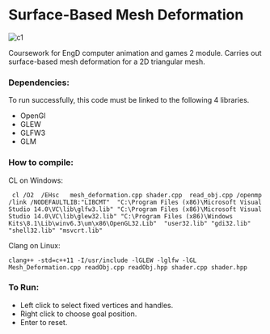 # Surface-Based Mesh Deformation

![c1](https://cloud.githubusercontent.com/assets/25514442/24172564/92dcb04a-0e80-11e7-9d0f-f3a3ba9ca8bb.PNG)


Coursework for EngD computer animation and games 2 module. Carries out surface-based mesh deformation for a 2D triangular mesh.

### Dependencies:

To run successfully, this code must be linked to the following 4 libraries.

* OpenGl
* GLEW 
* GLFW3
* GLM

### How to compile:

CL on Windows:

     cl /O2  /EHsc   mesh_deformation.cpp shader.cpp  read_obj.cpp /openmp /link /NODEFAULTLIB:"LIBCMT"  "C:\Program Files (x86)\Microsoft Visual Studio 14.0\VC\lib\glfw3.lib" "C:\Program Files (x86)\Microsoft Visual Studio 14.0\VC\lib\glew32.lib" "C:\Program Files (x86)\Windows Kits\8.1\Lib\winv6.3\um\x86\OpenGL32.Lib"  "user32.lib" "gdi32.lib"  "shell32.lib" "msvcrt.lib" 

Clang on Linux:

    clang++ -std=c++11 -I/usr/include -lGLEW -lglfw -lGL Mesh_Deformation.cpp readObj.cpp readObj.hpp shader.cpp shader.hpp


### To Run:

* Left click to select fixed vertices and handles.
* Right click to choose goal position.
* Enter to reset.




 
